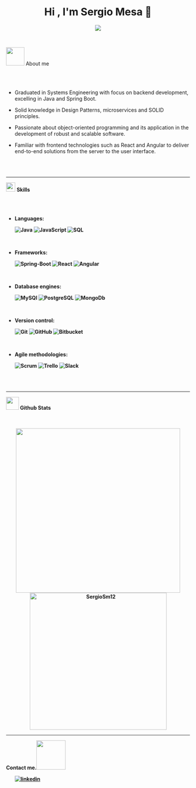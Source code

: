<h1 align="center"><b>Hi , I'm Sergio Mesa 👋</b></h1>

<p align="center"> 
<img src="https://github.com/SergioSm12/sergioSm12/assets/61945004/377a1659-b571-4703-a4c9-76fc6000c548">
</p>

<br>

 <picture><img src = "https://github.com/SergioSm12/sergioSm12/assets/61945004/f791c364-ba92-40d0-8497-d880acfa0497" width = 50px></picture> About me

<br><br>

- Graduated in Systems Engineering with focus on backend development, excelling in Java and Spring Boot.

- Solid knowledge in Design Patterns, microservices and SOLID principles.

- Passionate about object-oriented programming and its application in the development of robust and scalable software.

- Familiar with frontend technologies such as React and Angular to deliver end-to-end solutions from the server to the user interface.

<br><br>
<hr>

 <img src="https://media2.giphy.com/media/QssGEmpkyEOhBCb7e1/giphy.gif?cid=ecf05e47a0n3gi1bfqntqmob8g9aid1oyj2wr3ds3mg700bl&rid=giphy.gif" width ="25"> <b>Skills<b>

<br><br>

<p align="center">
 
 - **Languages**:
   
      ![Java](https://img.shields.io/badge/Java-BackEnd-F80000?style=for-the-badge&logo=oracle)
      ![JavaScript](https://img.shields.io/badge/JavaScript-Frontend-F7DF1E?style=for-the-badge&logo=javascript)
      ![SQL](https://img.shields.io/badge/SQL-Database-003B57?style=for-the-badge&logo=sql)
   
 <br> 
 
 - **Frameworks**:
   
   ![Spring-Boot](https://img.shields.io/badge/SpringBoot-BackEnd-6DB33F?style=for-the-badge&logo=springboot)
   ![React](https://img.shields.io/badge/React-FrontEnd-61DAFB?style=for-the-badge&logo=react)
   ![Angular](https://img.shields.io/badge/Angular-FrontEnd-0F0F11?style=for-the-badge&logo=angular)

  <br>

   - **Database engines**:
     
     ![MySQl](https://img.shields.io/badge/MySQL-BackEnd-4479A1?style=for-the-badge&logo=mysql)
     ![PostgreSQL](https://img.shields.io/badge/PostgreSQL-BackEnd-4169E1?style=for-the-badge&logo=postgresql)
     ![MongoDb](https://img.shields.io/badge/MongoDB-BackEnd-47A248?style=for-the-badge&logo=mongodb)

<br>
      
- **Version control**:

    ![Git](https://img.shields.io/badge/Git-Version_Control-F05032?style=for-the-badge&logo=git)
    ![GitHub](https://img.shields.io/badge/GitHub-Version_Control-181717?style=for-the-badge&logo=github)
    ![Bitbucket](https://img.shields.io/badge/Bitbucket-Version_Control-0052CC?style=for-the-badge&logo=bitbucket)

    <br>
    
- **Agile methodologies**:
  
     ![Scrum](https://img.shields.io/badge/Scrum-Agile_Methodologies-009FDA?style=for-the-badge&logo=scrum)
     ![Trello](https://img.shields.io/badge/Trello-Agile_Methodologies-0052CC?style=for-the-badge&logo=trello)
  ![Slack](https://img.shields.io/badge/Slack-Agile_Methodologies-4A154B?style=for-the-badge&logo=slack)
  
</p>

<br>
<br>

<hr>

 <img src="https://media.giphy.com/media/iY8CRBdQXODJSCERIr/giphy.gif" width="35"><b> Github Stats </b>
 
<br>
<br>


<div align="center">

<a href="https://github.com/SergioSm12/">
  <img src="https://github-readme-stats.vercel.app/api?username=SergioSm12&include_all_commits=true&count_private=true&show_icons=true&line_height=20&title_color=7A7ADB&icon_color=2234AE&text_color=D3D3D3&bg_color=0,000000,130F40" width="450"/>
 
 <br>
 
 <img src="https://github-readme-stats.vercel.app/api/top-langs?username=SergioSm12&show_icons=true&locale=en&layout=compact&line_height=20&title_color=7A7ADB&icon_color=2234AE&text_color=D3D3D3&bg_color=0,000000,130F40" width="375"  alt="SergioSm12"/>

</a>



</div>

<hr>

<b> Contact me.</b><img src="https://github.com/SergioSm12/sergioSm12/assets/61945004/cae827cd-cb25-4139-8626-1b2ab8b23899" width ="80">
<br>
<div align='left'>

<ul>
 <a href="https://www.linkedin.com/in/sergio-david-mesa-buitrago-184a33218/">

![linkedin](https://img.shields.io/badge/Linkedin-Sergio_Mesa-0A66C2?style=for-the-badge&logo=linkedin)
  
</a>
 </a>
</ul>
 
</div>

